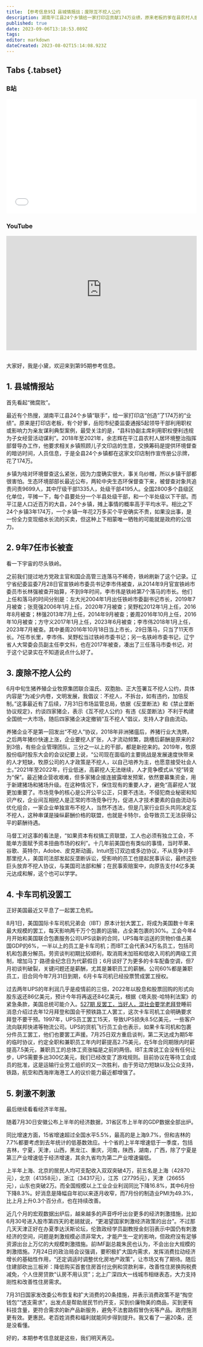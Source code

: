 ```yaml
---
title: 【参考信息95】县城情报战；废除互不挖人公约
description: 湖南平江县24个乡镇给一家打印店贡献174万业绩，原来老板的爹在县农村人居环境整治指挥部督导办工作，要求乡镇照顾儿子生意，交换筹码是提供环境督查的暗访时间、人员信息。这几年两轮环抱督查问责近万名干部，平均每个县要处分三名处级及以下干部，事关乌纱帽，马虎不得。6月，牧原集团联合温氏、双胞胎、正大，签署互不挖人公约，最近被市场总局约谈，违反反垄断法。美国UPS的罢工危机化解了，由于劳动力短缺以及公众支持，铁路、航空和西海岸海港工人议价能力最近都增强了。
published: true
date: 2023-09-06T13:18:53.089Z
tags: 
editor: markdown
dateCreated: 2023-08-02T15:14:08.923Z
---
```


## Tabs {.tabset}
### B站
<div style="position: relative; padding: 30% 45%;">
<iframe style="position: absolute; width: 100%; height: 100%; left: 0; top: 0;" src="//player.bilibili.com/player.html?&bvid=BV18m4y1x7qT&page=1&as_wide=1&high_quality=1&danmaku=1&autoplay=0" scrolling="no" border="0" frameborder="no" framespacing="0" allowfullscreen="true"></iframe>
</div>

### YouTube
<div style="position: relative; padding: 30% 45%;">
<iframe style="position: absolute; top: 0; left: 0; width: 100%; height: 100%;" src="https://www.youtube-nocookie.com/embed/YouTubeVID" title="YouTube video player" frameborder="0" allow="accelerometer; autoplay; clipboard-write; encrypted-media; gyroscope; picture-in-picture" allowfullscreen></iframe>
</div>

## 

大家好，我是小黛，欢迎来到第95期参考信息。

## 1. 县城情报站

首先看起“微腐败”。

最近有个热搜，湖南平江县24个乡镇“联手”，给一家打印店“创造”了174万的“业绩”。原来是打印店老板，有个好爹，岳阳市纪委监委通报5起领导干部利用职权或影响力为亲友谋利典型案例，最受关注的是，“县科协副主席利用职权便利违规为子女经营活动谋利”。2018年至2021年，余志辉在平江县农村人居环境整治指挥部督导办工作，他要求相关乡镇照顾儿子文印店的生意，交换筹码是提供环境督查的暗访时间，人员信息，于是全县24个乡镇都在这家文印店制作宣传册公示牌，花了174万。

乡镇为啥对环境督查这么紧张，因为力度确实很大，事关乌纱帽，所以乡镇干部都很害怕。生态环境部部长最近公布，两轮中央生态环保督查下来，被督查对象共追责问责9699人，其中厅级干部1335人，处级干部4195人。全国2800多个县级区化单位，平摊一下，每个县要处分一个半县处级干部，和一个半处级以下干部。而平江是人口近百万的大县，24个乡镇，摊上事情的概率高于平均水平。相比之下24个乡镇3年174万，一个乡镇一年花2万多买个平安确实不贵，如果没出事，是一份全力变现细水长流的买卖，但这种上下相蒙唯一牺牲的可能就是政府的公信力。

## 2. 9年7任市长被查

看一下宇宙的尽头铁岭。

之前我们提过地方党政主官和国企高管三连落马不稀奇，铁岭刷新了这个记录。辽宁省纪委监委7月28日官宣铁岭市委员书记李市伟被查，从2014年9月官宣铁岭市委员市长林强被查开始算，不到9年时间，李市伟是铁岭第7个落马的市长。他们上任和落马的时间分别是：左大光2004年1月出任铁岭市委副书记市长，2019年7月被查；张竞强2006年1月上任，2020年7月被查；吴野松2012年1月上任，2016年8月被查；林强2013年7月上任，2014年9月被查；姜周2016年10月上任，2016年10月被查；方守义2017年1月上任，2023年6月被查；李市伟2018年1月上任，2023年7月被查。其中姜周2016年10月18日当上市长，29日落马，只当了11天市长。7任市长里，李市伟、吴野松当过铁岭市委书记；另一名铁岭市委书记，辽宁省人大常委会员副主任李文科，也在2017年被查，凑出了三任落马市委书记，对于这个记录实在不知道说点什么好了。

## 3. 废除不挖人公约

6月中旬生猪养殖企业牧原集团联合温氏、双胞胎、正大签署互不挖人公约，具体内容是“为减少内卷，文明发展，我倡议：不挖人，不拆台，如有违约，加倍反制。”这事最近有了后续，7月31日市场监管总局，依据《反垄断法》和《禁止垄断协议规定》，约谈四家猪企，表示《互不挖人公约》有违《反垄断法》不利于构建全国统一大市场，随后四家猪企决定撤销“互不挖人”倡议，支持人才自由流动。

养猪企业不是第一回发出“不挖人”协议，2018年非洲猪瘟后，养猪行业大洗牌，之后两年猪价快速上涨，企业要挖人扩张，人才流动频繁，跳槽后薪酬是原来的2到3倍，有些企业管理团队，三分之一以上的干部，都是新挖来的。2019年，牧原股份临时股东大会的会议纪要上说，“公司现在面临的主要挑战是发展速度快带来的人才短缺，牧原公司的人才政策是不挖人，以自己培养为主，也愿意接受社会人士。”2021年至2022年，行业低迷，高薪挖人无法继续，人才竞争模式从“挖”转变为“保”。最近猪企营收艰难，但多家猪企接连披露增发预案，依然要募集资金，用于新建猪场和猪场升级。在这种情况下，保住现有的重要人才，避免“高薪挖人”就更加重要了。市场竞争的核心是公开公平公正，只要不违法，不侵犯商业秘密和知识产权，企业间互相挖人是正常的市场竞争行为，促进人才技术要素的自由流动与优化组合，一家企业单独宣布不挖人，当然不违法，但是几家行业巨头共同决定互不挖人，这种串谋是操纵薪酬价格的联盟，也就是卡特尔，会导致员工无法获得公平的薪酬待遇。

马督工对这事的看法是，“如果资本有权搞工资联盟，工人也必须有独立工会，不能单方面赋予资本扭曲市场的权利”。十几年前美国也有类似的事情，当时苹果、谷歌、英特尔，Adobe、皮克斯动画，Intuit签订双边或多边协议，不从竞争对手那里挖人，美国司法部发起反垄断诉讼，受影响的员工也提起民事诉讼，最终这些巨头放弃不挖人协议，与美国司法部和解；在民事索赔案中，向原告支付4亿多美元达成和解，这个也可以学学。

## 4. 卡车司机没罢工

正好美国最近又平息了一起罢工危机。

8月1日，美国国际卡车司机兄弟会（IBT）原本计划大罢工，将成为美国数十年来最大规模的罢工，每天影响两千万个包裹的运输，占全美包裹的30%。工会今年4月开始和美国联合包裹服务公司UPS谈新的合同，UPS每年运送的货物价值占美国GDP的6%，一半以上的员工是卡车司机；而IBT工会代表34万名员工，包括司机和包裹分解员。劳资谈判初期比较顺利，取消周末加班和低收入司机的两级工资制，增加马丁·路德金纪念日为代薪假日；6月谈好了为更多的卡车配备空调，但7月初谈判破裂，关键问题还是薪酬，尤其是兼职员工的薪酬。公司60%都是兼职员工，旧合同今年7月31日到期，6月卡车司机已经投票赞成罢工授权。

过去两年UPS的年利润几乎是疫情前的三倍，2022年以股息和股票回购的形式向股东返还86亿美元，预计今年将再返还84亿美元，根据《塔夫脱-哈特利法案》的紧急条款，美国总统可能介入。[527期 反罢工，当好人，混社会要学老拜登](https://archive.bedtime.news/zh/main/501-600/527)睡前消息介绍过去年12月拜登和国会干预铁路工人罢工，这次卡车司机工会明确要求拜登不要干预。1997年，UPS员工罢工15天，导致UPS损失8.5亿美元，一些客户流向联邦快递等物流公司。UPS的货机飞行员工会也表示，如果卡车司机和包裹分件员工罢工，他们也要罢工声援。7月25日双方重启谈判，第二天达成为期5年的临时协议，约定全职和兼职员工年内时薪提高2.75美元，在5年合同期限内时薪提高7.5美元，兼职员工的总体工资涨幅是之前的两倍。IBT主席说工会没有任何让步，UPS需要多出300亿美元，我们已经改变了游戏规则。目前协议在等待工会成员的批准，这是运输行业劳工组织的又一次胜利，由于劳动力短缺以及公众支持，铁路，航空和西海岸海港工人的议价能力最近都增强了。

## 5. 刺激不刺激

最后继续看看经济半年报。

随着7月30日安徽公布上半年的经济数据，31省区市上半年的GDP数据全部出炉。

同比增速方面，15省增速超过全国水平5.5%，最高的是上海9.7%，但和吉林的7.7%都要考虑到去年统计的低基数效应。十个省的上半年增速低于一季度，包括吉林，宁夏，天津，山西，黑龙江、重庆，河南，陕西，湖南，广西，除了宁夏是第三产业增速低于经济增速，其余九省均为第二产业增速偏低。

上半年上海、北京的居民人均可支配收入双双突破4万，前五名是上海（42870元），北京（41358元），浙江（34317元），江苏（27795元），天津（26655元），山东也突破2万。而全国规模以上工业企业利润同比下降16.8%，其中6月份下降8.3%。好消息是降幅自年初以来逐月收窄，而7月份的制造业PMI为49.3%，比上月上升0.3个百分点，也在持续改善。

近几个月的宏观数据出炉后，越来越多的声音呼吁出台更多的经济刺激措施，比如6月30号进入股市第四天的老胡就说，“更渴望国家刺激经济政策的出台”。不过那几天天津正好在办夏季达沃斯论坛，伦敦政经学员副教授金刻羽表示中国仍有刺激经济的空间，问题是刺激规模必须非常大，才能产生一定的影响，但政府没有足够资源出台上万亿的大规模刺激措施。前IMF副总裁朱民也认为，不会出台大规模的刺激措施。7月24日的政治局会议强调，要积极扩大国内需求，发挥消费拉动经济增长的基础性作用，“还定调适时调整优化房地产政策”，让市场又有了期待。随后住建部砍出三板斧：降低购买首套住房首付比例和贷款利率，改善性住房换购税费减免，个人住房贷款“认房不用认贷”；北上广深四大一线城市相继表态，大力支持刚性和改善性住房需求。

7月31日国家发改委公布恢复和扩大消费的20条措施，并表示消费政策不是“掏空钱包”“透支需求”，出发点是帮助居民节约开支，买到价廉物美的商品，买到更有科技含量，更符合需求的新产品新服务，避免不法套路假冒伪劣等产品。政府施测更有效。更惠民。老百姓消费和福利就能同步得到提升。我又看了一遍20条，还是没看懂。

好的，本期参考信息就是这些，我们明天再见。


